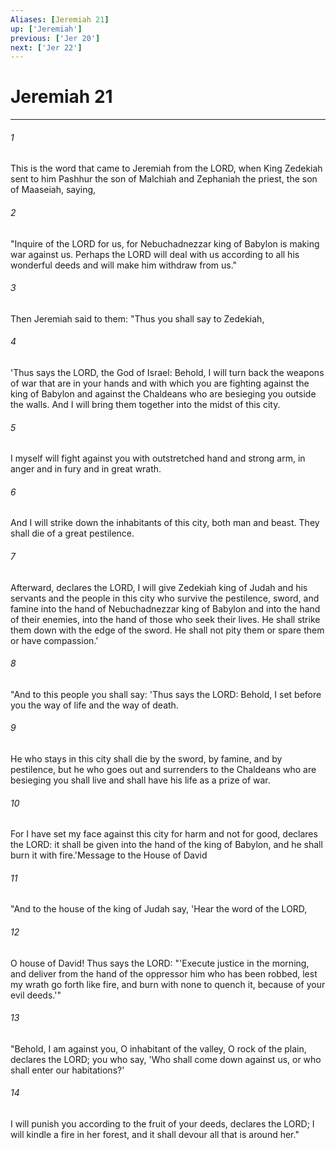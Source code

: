 ```yaml
---
Aliases: [Jeremiah 21]
up: ['Jeremiah']
previous: ['Jer 20']
next: ['Jer 22']
---
```

# Jeremiah 21
***



###### 1 
This is the word that came to Jeremiah from the LORD, when King Zedekiah sent to him Pashhur the son of Malchiah and Zephaniah the priest, the son of Maaseiah, saying, 

###### 2 
"Inquire of the LORD for us, for Nebuchadnezzar king of Babylon is making war against us. Perhaps the LORD will deal with us according to all his wonderful deeds and will make him withdraw from us." 

###### 3 
Then Jeremiah said to them: "Thus you shall say to Zedekiah, 

###### 4 
'Thus says the LORD, the God of Israel: Behold, I will turn back the weapons of war that are in your hands and with which you are fighting against the king of Babylon and against the Chaldeans who are besieging you outside the walls. And I will bring them together into the midst of this city. 

###### 5 
I myself will fight against you with outstretched hand and strong arm, in anger and in fury and in great wrath. 

###### 6 
And I will strike down the inhabitants of this city, both man and beast. They shall die of a great pestilence. 

###### 7 
Afterward, declares the LORD, I will give Zedekiah king of Judah and his servants and the people in this city who survive the pestilence, sword, and famine into the hand of Nebuchadnezzar king of Babylon and into the hand of their enemies, into the hand of those who seek their lives. He shall strike them down with the edge of the sword. He shall not pity them or spare them or have compassion.' 

###### 8 
"And to this people you shall say: 'Thus says the LORD: Behold, I set before you the way of life and the way of death. 

###### 9 
He who stays in this city shall die by the sword, by famine, and by pestilence, but he who goes out and surrenders to the Chaldeans who are besieging you shall live and shall have his life as a prize of war. 

###### 10 
For I have set my face against this city for harm and not for good, declares the LORD: it shall be given into the hand of the king of Babylon, and he shall burn it with fire.'Message to the House of David 

###### 11 
"And to the house of the king of Judah say, 'Hear the word of the LORD, 

###### 12 
O house of David! Thus says the LORD: "'Execute justice in the morning, and deliver from the hand of the oppressor him who has been robbed, lest my wrath go forth like fire, and burn with none to quench it, because of your evil deeds.'" 

###### 13 
"Behold, I am against you, O inhabitant of the valley, O rock of the plain, declares the LORD; you who say, 'Who shall come down against us, or who shall enter our habitations?' 

###### 14 
I will punish you according to the fruit of your deeds, declares the LORD; I will kindle a fire in her forest, and it shall devour all that is around her."
